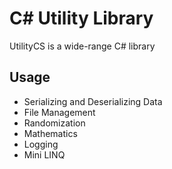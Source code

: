 # C# Utility Library 
UtilityCS is a wide-range C# library

## Usage
- Serializing and Deserializing Data
- File Management
- Randomization
- Mathematics
- Logging
- Mini LINQ
